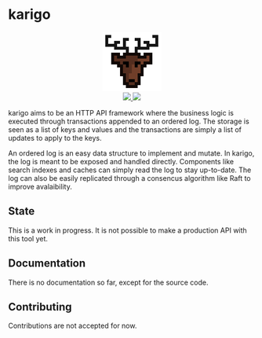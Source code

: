 # karigo

<div align="center" style="text-align: center;">
  <img src="logo.png" height="120">
  <br>
  <a href="https://travis-ci.com/mfcochauxlaberge/karigo">
    <img src="https://travis-ci.com/mfcochauxlaberge/karigo.svg?branch=mvp">
  </a>
  <!-- <a href="https://codecov.io/gh/mfcochauxlaberge/karigo">
    <img src="https://codecov.io/gh/mfcochauxlaberge/karigo/branch/master/graph/badge.svg">
  </a> -->
  <a href="https://godoc.org/github.com/mfcochauxlaberge/karigo">
    <img src="https://godoc.org/github.com/golang/gddo?status.svg">
  </a>
</div>

karigo aims to be an HTTP API framework where the business logic is executed through transactions appended to an ordered log. The storage is seen as a list of keys and values and the transactions are simply a list of updates to apply to the keys.

An ordered log is an easy data structure to implement and mutate. In karigo, the log is meant to be exposed and handled directly. Components like search indexes and caches can simply read the log to stay up-to-date. The log can also be easily replicated through a consencus algorithm like Raft to improve avalaibility.

## State

This is a work in progress. It is not possible to make a production API with this tool yet.

## Documentation

There is no documentation so far, except for the source code.

## Contributing

Contributions are not accepted for now.